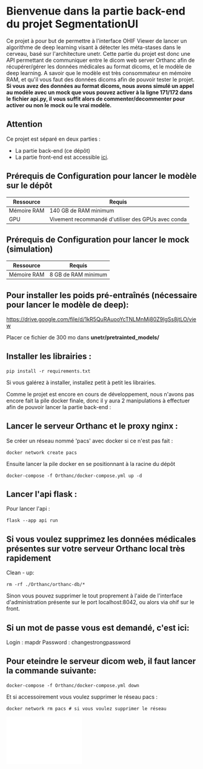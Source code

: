 # Bienvenue dans la partie back-end du projet SegmentationUI

Ce projet à pour but de permettre à l'interface OHIF Viewer de lancer un algorithme de deep learning visant à détecter les méta-stases dans le cerveau, basé sur l'architecture unetr. Cette partie du projet est donc une API permettant de communiquer entre le dicom web server Orthanc afin de récupérer/gérer les données médicales au format dicoms, et le modèle de deep learning. A savoir que le modèle est très consommateur en mémoire RAM, et qu'il vous faut des données dicoms afin de pouvoir tester le projet. **Si vous avez des données au format dicoms, nous avons simulé un appel au modèle avec un mock que vous pouvez activer à la ligne 171/172 dans le fichier api.py, il vous suffit alors de commenter/decommenter pour activer ou non le mock ou le vrai modèle.**

## Attention

Ce projet est séparé en deux parties :
- La partie back-end (ce dépôt)
- La partie front-end est accessible [ici](https://github.com/VendenIX/BrainMetaSegmentatorUI-Front).

## Prérequis de Configuration pour lancer le modèle sur le dépôt

| Ressource              | Requis                                                  |
|------------------------|---------------------------------------------------------|
| Mémoire RAM            | 140 GB de RAM minimum                                          |
| GPU                    | Vivement recommandé d'utiliser des GPUs avec conda               |

## Prérequis de Configuration pour lancer le mock (simulation)

| Ressource              | Requis                                                  |
|------------------------|---------------------------------------------------------|
| Mémoire RAM            | 8 GB de RAM minimum                                          |


## Pour installer les poids pré-entraînés (nécessaire pour lancer le modèle de deep):

https://drive.google.com/file/d/1kR5QuRAuooYcTNLMnMj80Z9IgSs8jtLO/view

Placer ce fichier de 300 mo dans **unetr/pretrainted_models/**


## Installer les librairies :
```
pip install -r requirements.txt
```
Si vous galérez à installer, installez petit à petit les librairies.


Comme le projet est encore en cours de développement, nous n'avons pas encore fait la pile docker finale, donc il y aura 2 manipulations à effectuer afin de pouvoir lancer la partie back-end :

## Lancer le serveur Orthanc et le proxy nginx :

Se créer un réseau nommé 'pacs' avec docker si ce n'est pas fait : 

```
docker network create pacs
```

Ensuite lancer la pile docker en se positionnant à la racine du dépôt
```
docker-compose -f Orthanc/docker-compose.yml up -d
```

## Lancer l'api flask :
Pour lancer l'api : 

```
flask --app api run
```

## Si vous voulez supprimez les données médicales présentes sur votre serveur Orthanc local très rapidement
Clean - up:

```
rm -rf ./Orthanc/orthanc-db/*
```

Sinon vous pouvez supprimer le tout proprement à l'aide de l'interface d'administration présente sur le port localhost:8042, ou alors via ohif sur le front.

## Si un mot de passe vous est demandé, c'est ici:
Login : mapdr Password : changestrongpassword

## Pour eteindre le serveur dicom web, il faut lancer la commande suivante:

```
docker-compose -f Orthanc/docker-compose.yml down
```

Et si accessoirement vous voulez supprimer le réseau pacs : 

```
docker network rm pacs # si vous voulez supprimer le réseau
```

<img src="images_readme/logo_unicaen.png" width="200" height="125" alt="Logo de l'Université de Caen Normandie">
